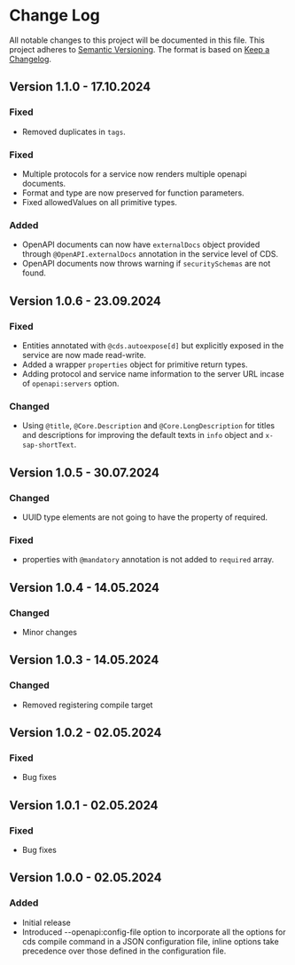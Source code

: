 # Change Log

All notable changes to this project will be documented in this file.
This project adheres to [Semantic Versioning](http://semver.org/).
The format is based on [Keep a Changelog](http://keepachangelog.com/).

## Version 1.1.0 - 17.10.2024

### Fixed

- Removed duplicates in `tags`.


### Fixed

- Multiple protocols for a service now renders multiple openapi documents.
- Format and type are now preserved for function parameters.
- Fixed allowedValues on all primitive types.

### Added

- OpenAPI documents can now have `externalDocs` object provided through `@OpenAPI.externalDocs` annotation in the service level of CDS.
- OpenAPI documents now throws warning if `securitySchemas` are not found.

## Version 1.0.6 - 23.09.2024

### Fixed

- Entities annotated with `@cds.autoexpose[d]` but explicitly exposed in the service are now made read-write.
- Added a wrapper `properties` object for primitive return types.
- Adding protocol and service name information to the server URL incase of `openapi:servers` option.

### Changed

- Using `@title`, `@Core.Description` and `@Core.LongDescription` for titles and descriptions for improving the default texts in `info` object and `x-sap-shortText`.

## Version 1.0.5 - 30.07.2024

### Changed

- UUID type elements are not going to have the property of required.

### Fixed

- properties with `@mandatory` annotation is not added to `required` array.

## Version 1.0.4 - 14.05.2024

### Changed

- Minor changes

## Version 1.0.3 - 14.05.2024

### Changed

- Removed registering compile target

## Version 1.0.2 - 02.05.2024

### Fixed

- Bug fixes

## Version 1.0.1 - 02.05.2024

### Fixed

- Bug fixes

## Version 1.0.0 - 02.05.2024

### Added

- Initial release
- Introduced --openapi:config-file option to incorporate all the options for cds compile command in a JSON configuration file, inline options take precedence over those defined in the configuration file.
